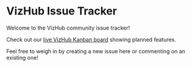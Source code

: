 # VizHub Issue Tracker

Welcome to the VizHub community issue tracker!

Check out our [live VizHub Kanban board](https://github.com/orgs/datavis-tech/projects/2) showing planned features.

Feel free to weigh in by creating a new issue here or commenting on an existing one!
